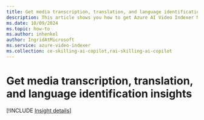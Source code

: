 ```yaml
---
title: Get media transcription, translation, and language identification insights  
description: This article shows you how to get Azure AI Video Indexer Media transcription, translation, and language identification insights.
ms.date: 10/09/2024
ms.topic: how-to
ms.author: inhenkel
author: IngridAtMicrosoft
ms.service: azure-video-indexer
ms.collection: ce-skilling-ai-copilot,rai-skilling-ai-copilot
---
```


# Get media transcription, translation, and language identification insights

[!INCLUDE [Insight details](./includes/transcription-translation-lid.md)]
